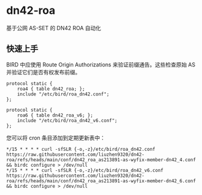 # dn42-roa
基于公网 AS-SET 的 DN42 ROA 自动化

## 快速上手

BIRD 中应使用 Route Origin Authorizations 来验证前缀通告。这些检查原始 AS 并验证它们是否有权发布前缀。

```
protocol static {
    roa4 { table dn42_roa; };
    include "/etc/bird/roa_dn42.conf";
};

protocol static {
    roa6 { table dn42_roa_v6; };
    include "/etc/bird/roa_dn42_v6.conf";
};
```

您可以将 cron 条目添加到定期更新表中：

```
*/15 * * * * curl -sfSLR {-o,-z}/etc/bird/roa_dn42.conf https://raw.githubusercontent.com/liuzhen9320/dn42-roa/refs/heads/main/conf/dn42_roa_as213891-as-wyfix-member-dn42_4.conf && birdc configure > /dev/null
*/15 * * * * curl -sfSLR {-o,-z}/etc/bird/roa_dn42_v6.conf https://raw.githubusercontent.com/liuzhen9320/dn42-roa/refs/heads/main/conf/dn42_roa_as213891-as-wyfix-member-dn42_6.conf && birdc configure > /dev/null
```
